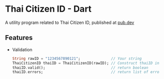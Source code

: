 # Thai Citizen ID - Dart

A utility program related to Thai Citizen ID, published at [pub.dev](https://pub.dev/packages/thai_citizen_id)

## Features
- Validation

  ```dart
  String rawID = "1234567890121";              // Your string
  ThaiCitizenID thaiID = ThaiCitizenID(rawID); // Construct thaiID instance
  thaiID.valid();                              // return boolean
  thaiID.errors;                               // return list of errors
  ```
